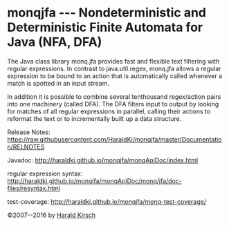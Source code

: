 monqjfa --- Nondeterministic and Deterministic Finite Automata for Java (NFA, DFA)
=======

The Java class library monq.jfa provides fast and flexible text
filtering with regular expressions. In contrast to java.util.regex,
monq.jfa allows a regular expression to be bound to an action that is
automatically called whenever a match is spotted in an input stream.

In addition it is possible to combine several tenthousand regex/action
pairs into one machinery (called DFA). The DFA filters input to output
by looking for matches of all regular expressions in parallel, calling
their actions to reformat the text or to incrementally built up a data
structure.

Release Notes:
https://raw.githubusercontent.com/HaraldKi/monqjfa/master/Documentation/RELNOTES

Javadoc: http://haraldki.github.io/monqjfa/monqApiDoc/index.html

regular expression syntax: http://haraldki.github.io/monqjfa/monqApiDoc/monq/jfa/doc-files/resyntax.html

test-coverage: http://haraldki.github.io/monqjfa/monq-test-coverage/

©2007--2016 by [Harald Kirsch](mailto:pifpafpuf@gmx.de)


